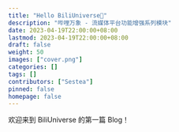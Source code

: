 ```yaml
---
title: "Hello BiliUniverse👋"
description: "哔哩万象 - 流媒体平台功能增强系列模块"
date: 2023-04-19T22:00:00+08:00
lastmod: 2023-04-19T22:00:00+08:00
draft: false
weight: 50
images: ["cover.png"]
categories: []
tags: []
contributors: ["Sestea"]
pinned: false
homepage: false
---
```


欢迎来到 BiliUniverse 的第一篇 Blog！